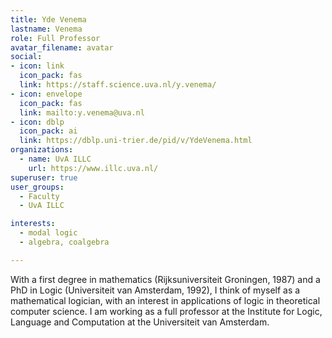```yaml
---
title: Yde Venema
lastname: Venema
role: Full Professor
avatar_filename: avatar
social:
- icon: link
  icon_pack: fas
  link: https://staff.science.uva.nl/y.venema/
- icon: envelope
  icon_pack: fas
  link: mailto:y.venema@uva.nl
- icon: dblp
  icon_pack: ai
  link: https://dblp.uni-trier.de/pid/v/YdeVenema.html
organizations:
  - name: UvA ILLC
    url: https://www.illc.uva.nl/
superuser: true
user_groups:
  - Faculty
  - UvA ILLC

interests:
  - modal logic
  - algebra, coalgebra

---
```

With a first degree in mathematics (Rijksuniversiteit Groningen, 1987) and a PhD in Logic (Universiteit van Amsterdam, 1992), I think of myself as a mathematical logician, with an interest in applications of logic in theoretical computer science. I am working as a full professor at the Institute for Logic, Language and Computation at the Universiteit van Amsterdam.
